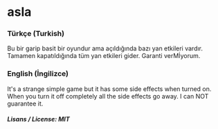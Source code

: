# asla
### Türkçe (Turkish)
Bu bir garip basit bir oyundur ama açıldığında bazı yan etkileri vardır. Tamamen kapatıldığında tüm yan etkileri gider. Garanti verMİyorum.
### English (İngilizce)
It's a strange simple game but it has some side effects when turned on. When you turn it off completely all the side effects go away. I can NOT guarantee it.
##### Lisans / License: MIT